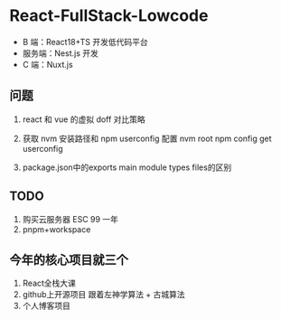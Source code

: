 # React-FullStack-Lowcode

- B 端：React18+TS 开发低代码平台
- 服务端：Nest.js 开发
- C 端：Nuxt.js

## 问题

1. react 和 vue 的虚拟 doff 对比策略
2. 获取 nvm 安装路径和 npm userconfig 配置
   nvm root
   npm config get userconfig

3. package.json中的exports main module types files的区别

## TODO

1. 购买云服务器 ESC 99 一年
2. pnpm+workspace

## 今年的核心项目就三个

1. React全栈大课
2. github上开源项目 跟着左神学算法 + 古城算法
3. 个人博客项目
